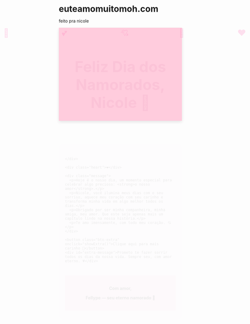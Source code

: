 # euteamomuitomoh.com
feito pra nicole
<!DOCTYPE html>
<html lang="pt-BR">
<head>
  <meta charset="UTF-8">
  <meta name="viewport" content="width=device-width, initial-scale=1.0">
  <meta name="description" content="Uma declaração de amor especial para Nicole no Dia dos Namorados.">
  <title>Feliz Dia dos Namorados, Nicole!</title>
  <link href="https://fonts.googleapis.com/css2?family=Great+Vibes&family=Roboto:wght@400;700&display=swap" rel="stylesheet">
  <style>
    /* Reset de estilos */
    * {
      margin: 0;
      padding: 0;
      box-sizing: border-box;
    }

    /* Corpo da página */
    body {
      font-family: 'Roboto', sans-serif;
      background: linear-gradient(to right, #ffd1dc, #ffe6f0);
      color: #800040;
      overflow-x: hidden;
      position: relative;
      padding-bottom: 50px;
    }

    /* Cabeçalho */
    header {
      background-color: #ffccdd;
      padding: 30px 20px;
      text-align: center;
      box-shadow: 0px 4px 10px rgba(0,0,0,0.1);
    }

    header h1 {
      font-family: 'Great Vibes', cursive;
      font-size: 3.5em;
      color: #b3005e;
      animation: fadeIn 2s ease-out;
    }

    /* Container principal */
    .container {
      max-width: 900px;
      margin: 40px auto;
      padding: 30px 20px;
      background-color: #fff0f8;
      border-radius: 20px;
      box-shadow: 0 0 25px rgba(0,0,0,0.1);
      position: relative;
      z-index: 2;
      animation: slideUp 1s ease-out;
    }

    /* Imagem */
    .image-container img {
      max-width: 100%;
      border-radius: 20px;
      box-shadow: 0 5px 15px rgba(0,0,0,0.2);
      animation: fadeInImage 2s ease-out;
    }

    /* Efeito de coração pulsante */
    .heart {
      font-size: 4em;
      animation: pulse 1.5s infinite;
      margin: 30px 0 10px;
    }

    @keyframes pulse {
      0% { transform: scale(1); }
      50% { transform: scale(1.2); }
      100% { transform: scale(1); }
    }

    /* Mensagem */
    .message {
      font-size: 1.3em;
      line-height: 1.8;
      margin-top: 20px;
      animation: fadeInText 2s ease-out;
    }

    /* Rodapé */
    footer {
      margin-top: 40px;
      padding: 20px;
      background-color: #ffccdd;
      text-align: center;
      font-weight: bold;
    }

    /* Botão extra */
    .btn-extra {
      margin-top: 30px;
      padding: 12px 24px;
      background-color: #ff6699;
      color: white;
      border: none;
      border-radius: 8px;
      cursor: pointer;
      font-size: 1em;
      transition: background 0.3s;
    }

    .btn-extra:hover {
      background-color: #e05588;
    }

    #extra-message {
      display: none;
      margin-top: 20px;
      font-style: italic;
      color: #b3005e;
      transition: opacity 0.5s;
    }

    /* Animações */
    @keyframes fadeIn {
      0% { opacity: 0; }
      100% { opacity: 1; }
    }

    @keyframes fadeInImage {
      0% { opacity: 0; transform: translateY(20px); }
      100% { opacity: 1; transform: translateY(0); }
    }

    @keyframes fadeInText {
      0% { opacity: 0; transform: translateY(20px); }
      100% { opacity: 1; transform: translateY(0); }
    }

    @keyframes slideUp {
      0% { transform: translateY(20px); opacity: 0; }
      100% { transform: translateY(0); opacity: 1; }
    }

    /* Pétalas flutuantes */
    .floating-heart {
      position: absolute;
      color: rgba(255, 105, 180, 0.2);
      font-size: 2em;
      animation: float 6s infinite;
      pointer-events: none;
    }

    @keyframes float {
      0% { transform: translateY(100vh) translateX(0); opacity: 0; }
      50% { opacity: 1; }
      100% { transform: translateY(-100vh) translateX(50px); opacity: 0; }
    }
  </style>
</head>
<body>

  <!-- Pétalas flutuantes -->
  <div class="floating-heart" style="left: 10%; animation-delay: 1s;">💖</div>
  <div class="floating-heart" style="left: 30%; animation-delay: 2s;">💕</div>
  <div class="floating-heart" style="left: 50%; animation-delay: 3s;">💘</div>
  <div class="floating-heart" style="left: 70%; animation-delay: 4s;">💝</div>
  <div class="floating-heart" style="left: 90%; animation-delay: 5s;">❤️</div>

  <!-- Música de fundo -->
  <audio id="romanticMusic" autoplay loop>
    <source src="musica-romantica.mp3" type="audio/mpeg">
    Seu navegador não suporta áudio.
  </audio>

  <header>
    <h1>Feliz Dia dos Namorados, Nicole 💖</h1>
  </header>

  <div class="container">
    <div class="image-container">
      
    </div>

    <div class="heart">❤️</div>

    <div class="message">
      <p>Hoje é o nosso dia, um momento especial para celebrar algo precioso: <strong>o nosso amor</strong>.</p>
      <p>Nicole, você ilumina meus dias com o seu sorriso, aquece meu coração com seu carinho e transforma minha vida em algo melhor todos os dias.</p>
      <p>Obrigado por ser minha companheira, minha amiga, meu amor. Que este seja apenas mais um capítulo lindo na nossa história.</p>
      <p>Te amo imensamente, com todo meu coração. 💘</p>
    </div>

    <button class="btn-extra" onclick="showExtra()">Clique aqui para mais carinho 💌</button>
    <div id="extra-message">Prometo te fazer sorrir todos os dias da nossa vida. Sempre seu, com amor eterno. 💗</div>
  </div>

  <footer>
    <p>Com amor,</p>
    <p><strong>Fellype — seu eterno namorado 💌</strong></p>
  </footer>

  <script>
    function showExtra() {
      const msg = document.getElementById("extra-message");
      msg.style.display = "block";
    }
  </script>

</body>
</html>
